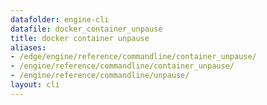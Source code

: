 ```yaml
---
datafolder: engine-cli
datafile: docker_container_unpause
title: docker container unpause
aliases:
- /edge/engine/reference/commandline/container_unpause/
- /engine/reference/commandline/container_unpause/
- /engine/reference/commandline/unpause/
layout: cli
---
```


<!--
此页面是根据 Docker 源代码自动生成的。如果您想建议更改此处显示的文本，请在 GitHub 上的源代码仓库中打开一个工单或拉取请求：

https://github.com/docker/cli
-->

